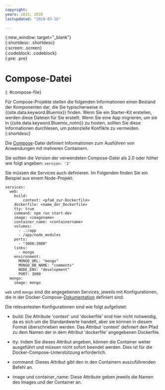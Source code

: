 ```yaml
---
copyright:
years: 2015, 2018
lastupdated: "2018-03-16"

---
```


{:new_window: target="_blank"}  
{:shortdesc: .shortdesc}  
{:screen: .screen}  
{:codeblock: .codeblock}  
{:pre: .pre}  

# Compose-Datei
{: #compose-file}

Für Compose-Projekte stellen die folgenden Informationen einen Bestand der Komponenten dar, die Sie typischerweise in {{site.data.keyword.Bluemix}} finden. Wenn Sie ein Starter-Kit erstellen, werden diese Dateien für Sie erstellt. Wenn Sie eine App migrieren, um sie in {{site.data.keyword.Bluemix_notm}} zu hosten, sollten Sie diese Informationen durchlesen, um potenzielle Konflikte zu vermeiden.
{:shortdesc}

Die [Compose](https://docs.docker.com/compose/overview/)-Datei definiert Informationen zum Ausführen von Anwendungen mit mehreren Containern. 

Sie sollten die Version der verwendeten Compose-Datei als 2.0 oder höher wie folgt angeben:
`version: '2'`

Sie müssen die Services auch definieren. Im Folgenden finden Sie ein Beispiel aus einem Node-Projekt: 
```
services:
  web:
    build:
    	context: <pfad_zur-Dockerfile>
	dockerfile: <name_der_Dockerfile>
    tty: true
    command: npm run start-dev
    image: <imagename>
    container_name: <containername>
    volumes:
      - .:/app
      - /app/node_modules
    ports:
      - "3000:3000"
    links:
      - mongo
    environment:
      MONGO_URL: "mongo"
      MONGO_DB_NAME: "comments"
      NODE_ENV: "development"
      PORT: 3000
  mongo:
    image: mongo
```

`web` und `mongo` sind die angegebenen Services, jeweils mit Konfigurationen, die in der Docker-Compose-[Dokumentation](https://docs.docker.com/compose/compose-file/compose-file-v2/) definiert sind. 

Die relevantesten Konfigurationen sind wie folgt aufgelistet: 

* build: Die Attribute 'context' und 'dockerfile' sind hier nicht notwendig, da es sich um die Standardwerte handelt, aber sie können in diesem Format überschrieben werden. Das Attribut 'context' definiert den Pfad zu dem Namen der in dem Attribut 'dockerfile' angegebenen Dockerfile. 

* tty: Indem Sie dieses Attribut angeben, können die Container weiter ausgeführt und müssen nicht sofort beendet werden. Dies ist für die Docker-Compose-Unterstützung erforderlich. 

* command: Dieses Attribut gibt den in den Containern auszuführenden Befehl an. 

* image und container_name: Diese Attribute geben jeweils die Namen des Images und der Container an. 


